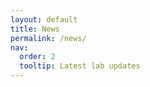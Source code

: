 ```yaml
---
layout: default
title: News
permalink: /news/
nav:
  order: 2
  tooltip: Latest lab updates
---
```

